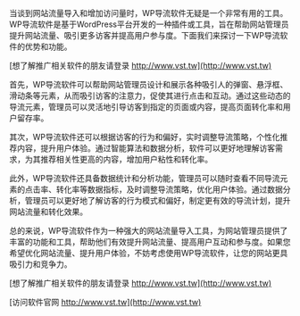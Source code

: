 当谈到网站流量导入和增加访问量时，WP导流软件无疑是一个非常有用的工具。WP导流软件是基于WordPress平台开发的一种插件或工具，旨在帮助网站管理员提升网站流量、吸引更多访客并提高用户参与度。下面我们来探讨一下WP导流软件的优势和功能。

[想了解推广相关软件的朋友请登录 http://www.vst.tw](http://www.vst.tw)

首先，WP导流软件可以帮助网站管理员设计和展示各种吸引人的弹窗、悬浮框、滑动条等元素，从而吸引访客的注意力，促使其进行点击和互动。通过这些动态的导流元素，管理员可以灵活地引导访客到指定的页面或内容，提高页面转化率和用户留存率。

其次，WP导流软件还可以根据访客的行为和偏好，实时调整导流策略，个性化推荐内容，提升用户体验。通过智能算法和数据分析，软件可以更好地理解访客需求，为其推荐相关性更高的内容，增加用户粘性和转化率。

此外，WP导流软件还具备数据统计和分析功能，管理员可以随时查看不同导流元素的点击率、转化率等数据指标，及时调整导流策略，优化用户体验。通过数据分析，管理员可以更好地了解访客的行为模式和偏好，制定更有效的导流计划，提升网站流量和转化效果。

总的来说，WP导流软件作为一种强大的网站流量导入工具，为网站管理员提供了丰富的功能和工具，帮助他们有效提升网站流量、提高用户互动和参与度。如果您希望优化网站流量、提升用户体验，不妨考虑使用WP导流软件，让您的网站更具吸引力和竞争力。

[想了解推广相关软件的朋友请登录 http://www.vst.tw](http://www.vst.tw)


[访问软件官网 http://www.vst.tw](http://www.vst.tw)
